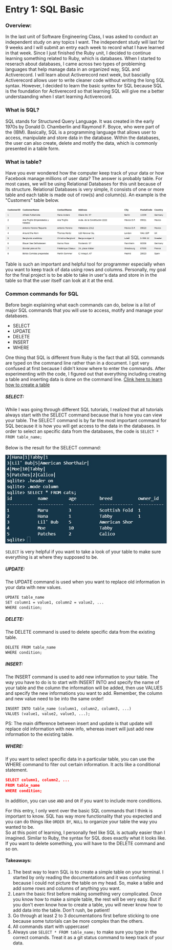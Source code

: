 # Entry 1: SQL Basic 
### Overview: 
<p>In the last unit of Software Engineering Class, I was asked to conduct an independent study on any topics I want. The independent study will last for 9 weeks and I will submit an entry each week to record what I have learned in that week. Since I just finished the Ruby unit, I decided to continue learning something related to Ruby, which is databases. When I started to reserach about databases, I came across two types of probleming languages that help manage data in an organized way, SQL and Activerecord. I will learn about Activerecord next week, but bascially Activerecord allows user to write cleaner code without writing the long SQL syntax. However, I decided to learn the basic syntex for SQL because SQL is the foundation for Activerecord so that learning SQL will give me a better understaanding when I start learning Activerecord. </p>

### What is SQL?
SQL stands for Structured Query Language. It was created in the early 1970s by Donald D. Chamberlin and Raymond F. Boyce, who were part of the (IBM). Basically, SQL is a programming language that allows user to access, manipulate and store data in the database. Within the databases, the user can also create, delete and motify the data, which is commonly presented in a table form. 

### What is table?
<p>Have you ever wondered how the computer keep track of your data or how Facebook manage millions of user data? The answer is probably table. For most cases, we will be using Relational Databases for this unit because of its structure. Relational Databases is very simple, it consists of one or more table and each table is made out of row(s) and column(s). An example is the "Customers" table below.  </p>
<img src="../photo/sql3.jpg"/>

Table is such an important and helpful tool for programmer especially when you want to keep track of data using rows and columns. Personally, my goal for the final project is to be able to take in user's data and store in in the table so that the user itself can look at it at the end. 
### Common commands for SQL
Before begin explaining what each commands can do, below is a list of major SQL commands that you will use to access, motify and manage your databases. 

- SELECT
- UPDATE
- DELETE
- INSERT
- WHERE

One thing that SQL is different from Ruby is the fact that all SQL commands are typed on the command line rather than in a document. I got very confused at first because I didn't know where to enter the commands. After experimenting with the code, I figured out that everything including creating a table and inserting data is done on the command line. <a href="https://github.com/learn-co-students/sql-queries-basic-v-000">Clink here to learn how to create a table</a>

##### SELECT: <br>
While I was going through different SQL tutorials, I realized that all tutorials always start with the SELECT command because that is how you can view your table. The SELECT command is by far the most important command for SQL because it is how you will get access to the data in the databases. In order to select an specific data from the databases, the code is 
`SELECT * FROM table_name;` <br><br>
Below is the result for the SELECT command:

<img src="../photo/sql2.jpg"/>


`SELECT` is very helpful if you want to take a look of your table to make sure everything is at where they supposed to be. 
##### UPDATE:
The UPDATE command is used when you want to replace old information in your data with new values. <br>
```
UPDATE table_name
SET column1 = value1, column2 = value2, ...
WHERE condition;
```
##### DELETE:
The DELETE command is used to delete specific data from the existing table.
```
DELETE FROM table_name
WHERE condition;
```
##### INSERT: <br>
The INSERT command is used to add new information to your table. The way you have to do is to start with INSERT INTO and specify the name of your table and the column the information will be added, then use VALUES and specify the new informations you want to add. Remember, the column and new value need to be into the same order!
```
INSERT INTO table_name (column1, column2, column3, ...)
VALUES (value1, value2, value3, ...);
```
PS: The main difference between insert and update is that update will replace old information with new info, whereas insert will just add new information to the existing table. 
##### WHERE: <br>
If you want to select specific data in a particular table, you can use the WHERE command to fiter out certain information. It acts like a conditional statement. 
 
``` json
SELECT column1, column2, ...
FROM table_name
WHERE condition; 
```
In addition, you can use `AND` and `OR` if you want to include more conditions.


For this entry, I only went over the basic SQL commands that I think is important to know. SQL has way more functionality that you expected and you can do things like `ORDER BY`, `NULL` to organize your table the way you wanted to be. 
<br>
So at this point of learning, I personally feel like SQL is actually easier than I imagined. Similar to Ruby, the syntax for SQL does exactly what it looks like. If you want to delete something, you will have to the DELETE command and so on. 
 

#### Takeaways:
1. The best way to learn SQL is to create a simple table on your terminal. I started by only reading the documentations and it was confusing because I could not picture the table on my head. So, make a table and add some rows and columns of anything you want. 
2. Learn the basic first before making something very complicated. Once you know how to make a simple table, the rest will be very easy. But if you don't even know how to create a table, you will never know how to add data into the table. Don't rush, be patient!
3. Go through at least 2 to 3 documentations first before sticking to one because some tutorials can be more complex than the others. 
4. All commands start with uppercase!
5. Always use `SELECT * FROM table_name;` to make sure you type in the correct comands. Treat it as a git status command to keep track of your data. 